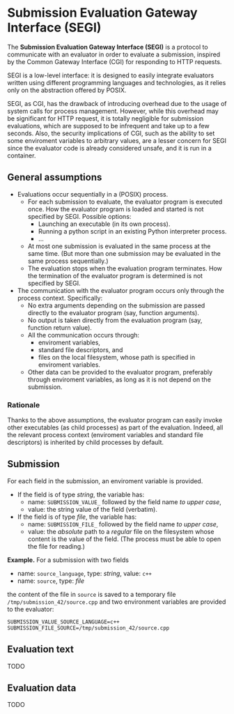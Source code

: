 # Submission Evaluation Gateway Interface (SEGI)

The **Submission Evaluation Gateway Interface (SEGI)**
is a protocol to communicate with an evaluator in order to evaluate a submission, inspired by the Common Gateway Interface (CGI) for responding to HTTP requests.

SEGI is a low-level interface:
it is designed to easily integrate evaluators written using different programming languages and technologies,
as it relies only on the abstraction offered by POSIX.

SEGI, as CGI, has the drawback of introducing overhead
due to the usage of system calls for process management.
However, while this overhead may be significant for HTTP request,
it is totally negligible for submission evaluations,
which are supposed to be infrequent and take up to a few seconds.
Also, the security implications of CGI,
such as the ability to set some enviroment variables to arbitrary values,
are a lesser concern for SEGI since the evaluator code
is already considered unsafe, and it is run in a container.

## General assumptions

- Evaluations occur sequentially in a (POSIX) process.
    - For each submission to evaluate, the evaluator program is executed once.
    How the evaluator program is loaded and started is not specified by SEGI.
    Possible options:
        - Launching an executable (in its own process).
        - Running a python script in an existing Python interpreter process.
        - ...
    - At most one submission is evaluated in the same process at the same time.
    (But more than one submission may be evaluated in the same process sequentially.)
    - The evaluation stops when the evaluation program terminates.
    How the termination of the evaluator program is determined is not specified by SEGI.
- The communication with the evaluator program occurs only through the process context.
Specifically:
    - No extra arguments depending on the submission are passed directly to the evaluator program
    (say, function arguments).
    - No output is taken directly from the evaluation program
    (say, function return value).
    - All the communication occurs through:
        - enviroment variables,
        - standard file descriptors, and
        - files on the local filesystem, whose path is specified in enviroment variables.
    - Other data can be provided to the evaluator program, preferably through enviroment variables,
    as long as it is not depend on the submission.

### Rationale

Thanks to the above assumptions, the evaluator program can easily invoke other executables (as child processes)
as part of the evaluation.
Indeed, all the relevant process context (enviroment variables and standard file descriptors)
is inherited by child processes by default.

## Submission

For each field in the submission, an enviroment variable is provided.

- If the field is of type *string*, the variable has:
    - name: `SUBMISSION_VALUE_` followed by the field name *to upper case*,
    - value: the string value of the field (verbatim).
- If the field is of type *file*, the variable has:
    - name: `SUBMISSION_FILE_` followed by the field name *to upper case*,
    - value: the *absolute* path to a *regular* file on the filesystem
    whose content is the value of the field.
    (The process must be able to open the file for reading.)

**Example.**
For a submission with two fields
    
- name: `source_language`, type: *string*, value: `c++`
- name: `source`, type: *file*

the content of the file in `source` is saved to
a temporary file `/tmp/submission_42/source.cpp`
and two environment variables are provided to the evaluator:
    
    SUBMISSION_VALUE_SOURCE_LANGUAGE=c++
    SUBMISSION_FILE_SOURCE=/tmp/submission_42/source.cpp

## Evaluation text

TODO

## Evaluation data

TODO
